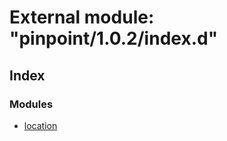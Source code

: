 
# External module: "pinpoint/1.0.2/index.d"

## Index

### Modules

* [location](_pinpoint_1_0_2_index_d_.location.md)
